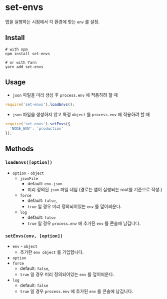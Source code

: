 # set-envs

앱을 실행하는 시점에서 각 환경에 맞는 `env` 를 설정.

## Install

```
# with npm 
npm install set-envs
 
# or with Yarn 
yarn add set-envs
```

## Usage

- `json` 파일을 미리 생성 후 `process.env` 에 적용하려 할 때

```js
require('set-envs').loadEnvs();
```

- `json` 파일을 생성하지 않고 특정 `object` 를 `process.env` 에 적용하려 할 때

```js
require('set-envs').setEnvs({
  'NODE_ENV': 'production'
});
```

## Methods

### `loadEnvs([option])`

- `option` - `object`
  - `jsonFile`
    - default: `env.json`
    - 미리 정의된 `json` 파일 네임 (경로는 앱이 실행되는 root를 기준으로 작성.)
  - `force`
    - default: `false`,
    - `true` 일 경우 미리 정의되어있는 `env` 를 덮어씌운다.
  - `log`
    - default: `false`
    - `true` 일 경우 `process.env` 에 추가된 `env` 를 콘솔에 남깁니다.
    
### `setEnvs(env, [option])`

 - `env` - `object`
   - 추가한 `env object` 를 기입합니다. 
 - `option`
  - `force`
    - default: `false`,
    - `true` 일 경우 미리 정의되어있는 `env` 를 덮어씌운다.
  - `log`
    - default: `false`
    - `true` 일 경우 `process.env` 에 추가된 `env` 를 콘솔에 남깁니다.
